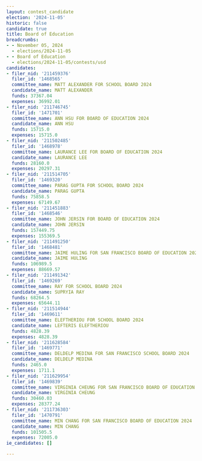 ```yaml
---
layout: contest_candidate
election: '2024-11-05'
historic: false
candidate: true
title: Board of Education
breadcrumbs:
- - November 05, 2024
  - elections/2024-11-05
- - Board of Education
  - elections/2024-11-05/contests/usd
candidates:
- filer_nid: '211459376'
  filer_id: '1468565'
  committee_name: MATT ALEXANDER FOR SCHOOL BOARD 2024
  candidate_name: MATT ALEXANDER
  funds: 37367.04
  expenses: 36992.01
- filer_nid: '211746745'
  filer_id: '1471701'
  committee_name: ANN HSU FOR BOARD OF EDUCATION 2024
  candidate_name: ANN HSU
  funds: 15715.0
  expenses: 15715.0
- filer_nid: '211502485'
  filer_id: '1468978'
  committee_name: LAURANCE LEE FOR BOARD OF EDUCATION 2024
  candidate_name: LAURANCE LEE
  funds: 28160.0
  expenses: 20297.31
- filer_nid: '211514705'
  filer_id: '1469320'
  committee_name: PARAG GUPTA FOR SCHOOL BOARD 2024
  candidate_name: PARAG GUPTA
  funds: 75858.5
  expenses: 67149.67
- filer_nid: '211451883'
  filer_id: '1468546'
  committee_name: JOHN JERSIN FOR BOARD OF EDUCATION 2024
  candidate_name: JOHN JERSIN
  funds: 157449.75
  expenses: 155369.5
- filer_nid: '211491250'
  filer_id: '1468481'
  committee_name: JAIME HULING FOR SAN FRANCISCO BOARD OF EDUCATION 2024
  candidate_name: JAIME HULING
  funds: 106989.5
  expenses: 88669.57
- filer_nid: '211491342'
  filer_id: '1469269'
  committee_name: RAY FOR SCHOOL BOARD 2024
  candidate_name: SUPRYIA RAY
  funds: 68264.5
  expenses: 65644.11
- filer_nid: '211514944'
  filer_id: '1469611'
  committee_name: ELEFTHERIOU FOR SCHOOL BOARD 2024
  candidate_name: LEFTERIS ELEFTHERIOU
  funds: 4828.39
  expenses: 4828.39
- filer_nid: '211628584'
  filer_id: '1469771'
  committee_name: DELDELP MEDINA FOR SAN FRANCISCO SCHOOL BOARD 2024
  candidate_name: DELDELP MEDINA
  funds: 2465.0
  expenses: 1711.1
- filer_nid: '211629954'
  filer_id: '1469839'
  committee_name: VIRGINIA CHEUNG FOR SAN FRANCISCO BOARD OF EDUCATION 2024
  candidate_name: VIRGINIA CHEUNG
  funds: 30460.03
  expenses: 28377.24
- filer_nid: '211736303'
  filer_id: '1470791'
  committee_name: MIN CHANG FOR SAN FRANCISCO BOARD OF EDUCATION 2024
  candidate_name: MIN CHANG
  funds: 101505.5
  expenses: 72005.0
ie_candidates: []

---
```


